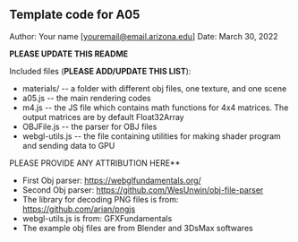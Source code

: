 Template code for A05
------------

Author: Your name [youremail@email.arizona.edu]
Date: March 30, 2022

**PLEASE UPDATE THIS README**


Included files (**PLEASE ADD/UPDATE THIS LIST**):
* materials/ -- a folder with different obj files, one texture, and one scene
* a05.js -- the main rendering codes
* m4.js -- the JS file which contains math functions for 4x4 matrices. The output matrices are by default Float32Array
* OBJFile.js -- the parser for OBJ files
* webgl-utils.js -- the file containing utilities for making shader program and sending data to GPU


PLEASE PROVIDE ANY ATTRIBUTION HERE**
* First Obj parser: https://webglfundamentals.org/
* Second Obj parser: https://github.com/WesUnwin/obj-file-parser
* The library for decoding PNG files is from: https://github.com/arian/pngjs
* webgl-utils.js is from: GFXFundamentals
* The example obj files are from Blender and 3DsMax softwares
